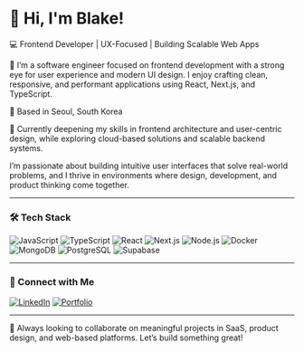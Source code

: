 # 👋 Hi, I'm Blake!

💻 Frontend Developer | UX-Focused | Building Scalable Web Apps

🔧 I’m a software engineer focused on frontend development with a strong eye for user experience and modern UI design. I enjoy crafting clean, responsive, and performant applications using React, Next.js, and TypeScript.

📍 Based in Seoul, South Korea

🌱 Currently deepening my skills in frontend architecture and user-centric design, while exploring cloud-based solutions and scalable backend systems.

I’m passionate about building intuitive user interfaces that solve real-world problems, and I thrive in environments where design, development, and product thinking come together.

---

### 🛠 Tech Stack
![JavaScript](https://img.shields.io/badge/-JavaScript-F7DF1E?style=flat-square&logo=javascript&logoColor=black)
![TypeScript](https://img.shields.io/badge/-TypeScript-3178C6?style=flat-square&logo=typescript&logoColor=white)
![React](https://img.shields.io/badge/-React-61DAFB?style=flat-square&logo=react&logoColor=black)
![Next.js](https://img.shields.io/badge/-Next.js-000000?style=flat-square&logo=nextdotjs&logoColor=white)
![Node.js](https://img.shields.io/badge/-Node.js-43853D?style=flat-square&logo=node.js&logoColor=white)
![Docker](https://img.shields.io/badge/-Docker-2496ED?style=flat-square&logo=docker&logoColor=white)
![MongoDB](https://img.shields.io/badge/-MongoDB-4EA94B?style=flat-square&logo=mongodb&logoColor=white)
![PostgreSQL](https://img.shields.io/badge/-PostgreSQL-336791?style=flat-square&logo=postgresql&logoColor=white)
![Supabase](https://img.shields.io/badge/-Supabase-3ECF8E?style=flat-square&logo=supabase&logoColor=black)

---

### 🤝 Connect with Me
[![LinkedIn](https://img.shields.io/badge/-LinkedIn-0077B5?style=flat-square&logo=linkedin&logoColor=white)](https://www.linkedin.com/in/blake-lange-247783290/)
[![Portfolio](https://img.shields.io/badge/-Portfolio-6A0DAD?style=flat-square)](https://www.blakelangedev.com)

---

🚀 Always looking to collaborate on meaningful projects in SaaS, product design, and web-based platforms. Let’s build something great!
